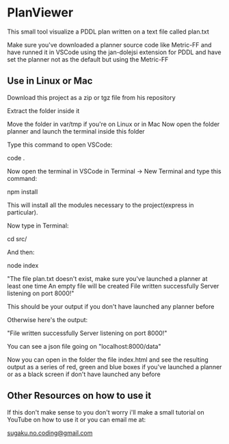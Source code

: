 # PlanViewer
This small tool visualize a PDDL plan written on a text file called plan.txt

Make sure you've downloaded a planner source code like Metric-FF and have runned it in VSCode using the jan-dolejsi extension for PDDL and have set the planner not as the default but using the Metric-FF

## Use in Linux or Mac

Download this project as a zip or tgz file from his repository

Extract the folder inside it

Move the folder in var/tmp if you're on Linux or in Mac
Now open the folder planner and launch the terminal inside this folder

Type this command to open VSCode:

code .

Now open the terminal in VSCode in Terminal -> New Terminal and type this command:

npm install

This will install all the modules necessary to the project(express in particular).

Now type in Terminal:

cd src/

And then:

node index

"The file plan.txt doesn't exist, make sure you've launched a planner at least one time
An empty file will be created
File written successfully
Server listening on port 8000!"

This should be your output if you don't have launched any planner before

Otherwise here's the output:

"File written successfully
Server listening on port 8000!"

You can see a json file going on "localhost:8000/data"

Now you can open in the folder the file index.html and see the resulting output as a series of red, green and blue boxes if you've launched a planner or as a black screen if don't have launched any before

## Other Resources on how to use it

If this don't make sense to you don't worry i'll make a small tutorial on YouTube on how to use it or you can email me at:

sugaku.no.coding@gmail.com
